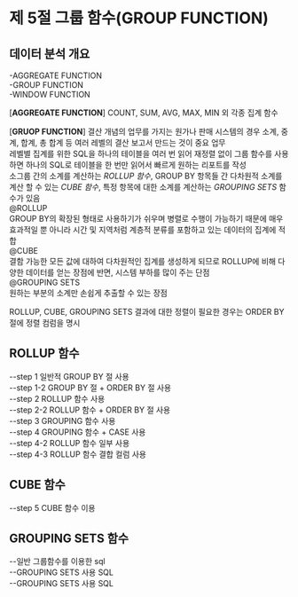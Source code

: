 # 제 5절 그룹 함수(GROUP FUNCTION)

## 데이터 분석 개요
  -AGGREGATE FUNCTION<BR>
  -GROUP FUNCTION<BR>
  -WINDOW FUNCTION<BR>

  [**AGGREGATE FUNCTION**]
  COUNT, SUM, AVG, MAX, MIN 외 각종 집계 함수

  [**GRUOP FUNCTION**]
  결산 개념의 업무를 가지는 원가나 판매 시스템의 경우 소계, 중계, 합계, 총 합계 등 여러 레벨의 결산 보고서 만드는 것이 중요 업무<BR>
  레벨별 집계를 위한 SQL을 하나의 테이블을 여러 번 읽어 재정렬 없이 그룹 함수를 사용하면 하나의 SQL로 테이블을 한 번만 읽어서 빠르게 원하는 리포트를 작성<BR>
  소그룹 간의 소계를 계산하는 *ROLLUP 함수*, GROUP BY 항목들 간 다차원적 소계를 계산 할 수 있는 *CUBE 함수*, 특정 항목에 대한 소계를 계산하는 *GROUPING SETS* 함수가 있음 <BR>
  @ROLLUP <BR>
  GROUP BY의 확장된 형태로 사용하기가 쉬우며 병렬로 수행이 가능하기 때문에 매우 효과적일 뿐 아니라 시간 및 지역처럼 계층적 분류를 포함하고 있는 데이터의 집계에 적합<BR>
  @CUBE <BR>
  결함 가능한 모든 값에 대하여 다차원적인 집계를 생성하게 되므로 ROLLUP에 비해 다양한 데이터를 얻는 장점에 반면, 시스템 부하를 많이 주는 단점<BR>
  @GROUPING SETS <BR>
  원하는 부분의 소계만 손쉽게 추출할 수 있는 장점<BR>

  ROLLUP, CUBE, GROUPING SETS 결과에 대한 정렬이 필요한 경우는 ORDER BY 절에 정렬 컴럼을 명시<BR>

## ROLLUP 함수
  --step 1 일반적 GROUP BY 절 사용<BR>
  --step 1-2 GROUP BY 절 + ORDER BY 절 사용<BR>
  --step 2 ROLLUP 함수 사용<BR>
  --step 2-2 ROLLUP 함수 + ORDER BY 절 사용<BR>
  --step 3 GROUPING 함수 사용<BR>
  --step 4 GROUPING 함수 + CASE 사용<BR>
  --step 4-2 ROLLUP 함수 일부 사용<BR>
  --step 4-3 ROLLUP 함수 결합 컬럼 사용<BR>

## CUBE 함수
  --step 5 CUBE 함수 이용<BR>

## GROUPING SETS 함수
  --일반 그룹함수를 이용한 sql<BR>
  --GROUPING SETS 사용 SQL<BR>
  --GROUPING SETS 사용 SQL<BR>
